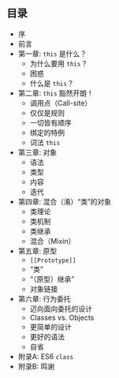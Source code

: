 
## 目录

* 序
* 前言
* 第一章: `this` 是什么？
	* 为什么要用 `this`？
	* 困惑
	* 什么是 `this`？
* 第二章: `this` 豁然开朗！
	* 调用点（Call-site）
	* 仅仅是规则
	* 一切皆有顺序
	* 绑定的特例
	* 词法 `this`
* 第三章: 对象
	* 语法
	* 类型
	* 内容
	* 迭代
* 第四章: 混合（淆）“类”的对象
	* 类理论
	* 类机制
	* 类继承
	* 混合（Mixin）
* 第五章: 原型
	* `[[Prototype]]`
	* “类”
	* “（原型）继承”
	* 对象链接
* 第六章: 行为委托
	* 迈向面向委托的设计
	* Classes vs. Objects
	* 更简单的设计
	* 更好的语法
	* 自省
* 附录A: ES6 `class`
* 附录B: 鸣谢
